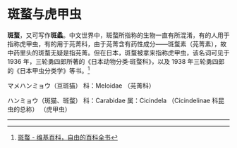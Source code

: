 # 斑蝥与虎甲虫

**斑蝥**，又可写作**斑蟊**。中文世界中，斑蝥所指称的生物一直有所混淆，有的人用于指称虎甲虫，有的用于芫菁科，由于芫菁含有药性成分——斑蝥素（芫菁素），故中药里头的斑蝥无疑是指芫菁。但在日本，斑蝥被拿来指称虎甲虫，该名词可见于 1936 年，三轮勇四郎所著的《日本动物分类‧斑蝥科》，以及 1938 年三轮勇四郎的《日本甲虫分类学》等书。[^1]

マメハンミョウ（豆斑猫） 科：Meloidae （芫菁科）

ハンミョウ（斑猫、斑蝥） 科：Carabidae 属：Cicindela （Cicindelinae 科昆虫的总称） （虎甲虫）

---

[^1]: [斑蝥 - 维基百科，自由的百科全书](https://zh.wikipedia.org/wiki/%E6%96%91%E8%9D%A5)
